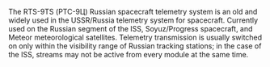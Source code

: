 The RTS-9TS (РТС-9Ц) Russian spacecraft telemetry system is an old and widely used in the USSR/Russia telemetry system for spacecraft. Currently used on the Russian segment of the ISS, Soyuz/Progress spacecraft, and Meteor meteorological satellites. Telemetry transmission is usually switched on only within the visibility range of Russian tracking stations; in the case of the ISS, streams may not be active from every module at the same time.

